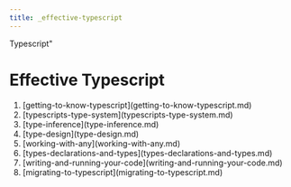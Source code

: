 ```yaml
---
title: _effective-typescript
---
```


Typescript\"

# Effective Typescript

1.  \[getting-to-know-typescript](getting-to-know-typescript.md)
2.  \[typescripts-type-system](typescripts-type-system.md)
3.  \[type-inference](type-inference.md)
4.  \[type-design](type-design.md)
5.  \[working-with-any](working-with-any.md)
6.  \[types-declarations-and-types](types-declarations-and-types.md)
7.  \[writing-and-running-your-code](writing-and-running-your-code.md)
8.  \[migrating-to-typescript](migrating-to-typescript.md)
